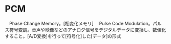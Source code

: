 # PCM
　Phase Change Memory。[相変化メモリ]
　Pulse Code Modulation。パルス符号変調。音声や映像などのアナログ信号をデジタルデータに変換し、数値化すること。[A/D変換]を行って[符号化]した[データ]の形式
